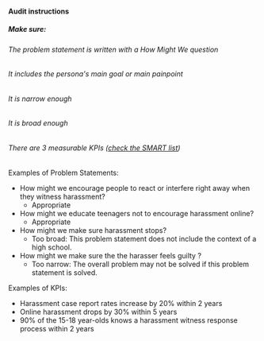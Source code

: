 #### Audit instructions

##### Make sure: 

###### The problem statement is written with a How Might We question
###### It includes the persona's main goal or main painpoint
###### It is narrow enough
###### It is broad enough
###### There are 3 measurable KPIs ([check the SMART list](https://www.grow.com/blog/how-to-use-smart-goals-to-build-your-kpis))

Examples of Problem Statements: 

- How might we encourage people to react or interfere right away when they witness harassment?
    - Appropriate
- How might we educate teenagers not to encourage harassment online?
    - Appropriate
- How might we make sure harassment stops?
    - Too broad: This problem statement does not include the context of a high school.
- How might we make sure the the harasser feels guilty ?
    - Too narrow: The overall problem may not be solved if this problem statement is solved.

Examples of KPIs: 

- Harassment case report rates increase by 20% within 2 years
- Online harassment drops by 30% within 5 years
- 90% of the 15-18 year-olds knows a harassment witness response process within 2 years